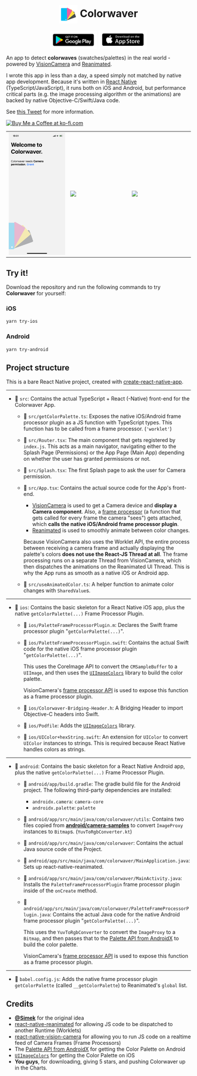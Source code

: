<div align="center">
  <h1><img align="center" src="./ios/Colorwaver/Images.xcassets/AppIcon.appiconset/50.png" /> Colorwaver</h1>

  <a align="center" href="https://play.google.com/store/apps/details?id=com.mrousavy.colorwaver"><img align="center" src="./img/store_badge_android.png" height="50" /></a>
  <a align="center" href="https://apps.apple.com/at/app/colorwaver/id1583400396"><img align="center" src="./img/store_badge_apple.png" height="52" /></a>
</div>

An app to detect **colorwaves** (swatches/palettes) in the real world - powered by [VisionCamera](https://github.com/mrousavy/react-native-vision-camera) and [Reanimated](https://github.com/software-mansion/react-native-reanimated).

I wrote this app in less than a day, a speed simply not matched by native app development. Because it's written in [React Native](https://reactnative.dev) (TypeScript/JavaScript), it runs both on iOS and Android, but performance critical parts (e.g. the image processing algorithm or the animations) are backed by native Objective-C/Swift/Java code.

See [this Tweet](https://twitter.com/mrousavy/status/1431619738673860611) for more information.

<a href='https://ko-fi.com/F1F8CLXG' target='_blank'><img height='36' style='border:0px;height:36px;' src='https://az743702.vo.msecnd.net/cdn/kofi2.png?v=0' border='0' alt='Buy Me a Coffee at ko-fi.com' /></a>

<table>
  <tr>
    <td width="33%">
      <img src="./img/demo_1.png" />
    </td>
    <td width="33%">
      <img src="./img/demo_2.png" />
    </td>
    <td width="33%">
      <img src="./img/demo.gif" />
    </td>
  </tr>
</table>

## Try it!

Download the repository and run the following commands to try **Colorwaver** for yourself:

### iOS

```sh
yarn try-ios
```

### Android

```sh
yarn try-android
```

## Project structure

This is a bare React Native project, created with [create-react-native-app](https://github.com/expo/create-react-native-app).

---

* 📁 `src`: Contains the actual TypeScript + React (-Native) front-end for the Colorwaver App.
  * 📄 `src/getColorPalette.ts`: Exposes the native iOS/Android frame processor plugin as a JS function with TypeScript types. This function has to be called from a frame processor. (`'worklet'`)
  * 📄 `src/Router.tsx`: The main component that gets registered by `index.js`. This acts as a main navigator, navigating either to the Splash Page (Permissions) or the App Page (Main App) depending on whether the user has granted permissions or not.
  * 📄 `src/Splash.tsx`: The first Splash page to ask the user for Camera permission.
  * 📄 `src/App.tsx`: Contains the actual source code for the App's front-end.

    * [VisionCamera](https://github.com/mrousavy/react-native-vision-camera) is used to get a Camera device and **display a Camera component**. Also, a [frame processor](https://mrousavy.github.io/react-native-vision-camera/docs/guides/frame-processors) (a function that gets called for every frame the camera "sees") gets attached, which **calls the native iOS/Android frame processor plugin**.
    * [Reanimated](https://github.com/software-mansion/react-native-reanimated) is used to smoothly animate between color changes.

    Because VisionCamera also uses the Worklet API, the entire process between receiving a camera frame and actually displaying the palette's colors **does not use the React-JS Thread at all**.
    The frame processing runs on a separate Thread from VisionCamera, which then dispatches the animations on the Reanimated UI Thread.
    This is why the App runs as smooth as a native iOS or Android app.

  * 📄 `src/useAnimatedColor.ts`: A helper function to animate color changes with `SharedValue`s.

---

* 📁 `ios`: Contains the basic skeleton for a React Native iOS app, plus the native `getColorPalette(...)` Frame Processor Plugin.
  * 📄 `ios/PaletteFrameProcessorPlugin.m`: Declares the Swift frame processor plugin "`getColorPalette(...)`".
  * 📄 `ios/PaletteFrameProcessorPlugin.swift`: Contains the actual Swift code for the native iOS frame processor plugin "`getColorPalette(...)`".

    This uses the CoreImage API to convert the `CMSampleBuffer` to a `UIImage`, and then uses the [`UIImageColors`](https://github.com/jathu/UIImageColors) library to build the color palette.

    VisionCamera's [frame processor API](https://mrousavy.github.io/react-native-vision-camera/docs/guides/frame-processors-plugins-overview) is used to expose this function as a frame processor plugin.
  * 📄 `ios/Colorwaver-Bridging-Header.h`: A Bridging Header to import Objective-C headers into Swift.
  * 📄 `ios/Podfile`: Adds the [`UIImageColors`](https://github.com/jathu/UIImageColors) library.
  * 📄 `ios/UIColor+hexString.swift`: An extension for `UIColor` to convert `UIColor` instances to strings. This is required because React Native handles colors as strings.

---

* 📁 `android`: Contains the basic skeleton for a React Native Android app, plus the native `getColorPalette(...)` Frame Processor Plugin.
  * 📄 `android/app/build.gradle`: The gradle build file for the Android project. The following third-party dependencies are installed:
    * `androidx.camera`: `camera-core`
    * `androidx.palette`: `palette`
  * 📁 `android/app/src/main/java/com/colorwaver/utils`: Contains two files copied from [**android/camera-samples**](https://github.com/android/camera-samples/tree/master/Camera2Basic/utils/src/main/java/com/example/android/camera/utils) to convert `ImageProxy` instances to `Bitmap`s. (`YuvToRgbConverter.kt`)
  * 📁 `android/app/src/main/java/com/colorwaver`: Contains the actual Java source code of the Project.
  * 📄 `android/app/src/main/java/com/colorwaver/MainApplication.java`: Sets up react-native-reanimated.
  * 📄 `android/app/src/main/java/com/colorwaver/MainActivity.java`: Installs the `PaletteFrameProcessorPlugin` frame processor plugin inside of the `onCreate` method.
  * 📄 `android/app/src/main/java/com/colorwaver/PaletteFrameProcessorPlugin.java`: Contains the actual Java code for the native Android frame processor plugin "`getColorPalette(...)`".

    This uses the `YuvToRgbConverter` to convert the `ImageProxy` to a `Bitmap`, and then passes that to the [Palette API from AndroidX](https://developer.android.com/reference/androidx/palette/graphics/Palette) to build the color palette.

    VisionCamera's [frame processor API](https://mrousavy.github.io/react-native-vision-camera/docs/guides/frame-processors-plugins-overview) is used to expose this function as a frame processor plugin.

---

* 📄 `babel.config.js`: Adds the native frame processor plugin `getColorPalette` (called `__getColorPalette`) to Reanimated's `global` list.


## Credits

* [**@Simek**](https://github.com/Simek) for the original idea
* [react-native-reanimated](https://github.com/software-mansion/react-native-reanimated) for allowing JS code to be dispatched to another Runtime (Worklets)
* [react-native-vision-camera](https://github.com/mrousavy/react-native-vision-camera) for allowing you to run JS code on a realtime feed of Camera Frames (Frame Processors)
* The [Palette API from AndroidX](https://developer.android.com/reference/androidx/palette/graphics/Palette) for getting the Color Palette on Android
* [`UIImageColors`](https://github.com/jathu/UIImageColors) for getting the Color Palette on iOS
* **You guys**, for downloading, giving 5 stars, and pushing Colorwaver up in the Charts.
